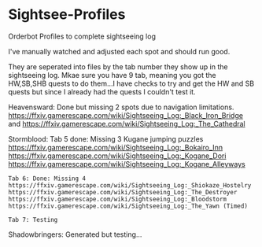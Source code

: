 # Sightsee-Profiles
Orderbot Profiles to complete sightseeing log

I've manually watched and adjusted each spot and should run good.

They are seperated into files by the tab number they show up in the sightseeing log. Mkae sure you have 9 tab, meaning you got the HW,SB,SHB quests to do them...I have checks to try and get the HW and SB quests but since I already had the quests I couldn't test it.

Heavensward: Done but missing 2 spots due to navigation limitations.
    https://ffxiv.gamerescape.com/wiki/Sightseeing_Log:_Black_Iron_Bridge
    and
    https://ffxiv.gamerescape.com/wiki/Sightseeing_Log:_The_Cathedral
    
Stormblood: 
	Tab 5 done: Missing 3 Kugane jumping puzzles
	https://ffxiv.gamerescape.com/wiki/Sightseeing_Log:_Bokairo_Inn
	https://ffxiv.gamerescape.com/wiki/Sightseeing_Log:_Kogane_Dori
	https://ffxiv.gamerescape.com/wiki/Sightseeing_Log:_Kogane_Alleyways
	
	Tab 6: Done: Missing 4
	https://ffxiv.gamerescape.com/wiki/Sightseeing_Log:_Shiokaze_Hostelry
	https://ffxiv.gamerescape.com/wiki/Sightseeing_Log:_The_Destroyer
	https://ffxiv.gamerescape.com/wiki/Sightseeing_Log:_Bloodstorm
	https://ffxiv.gamerescape.com/wiki/Sightseeing_Log:_The_Yawn (Timed)
	
	Tab 7: Testing
	
Shadowbringers: Generated but testing...
